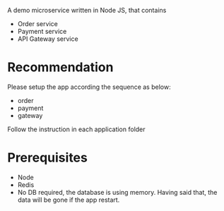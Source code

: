 A demo microservice written in Node JS, that contains
- Order service
- Payment service
- API Gateway service

# Recommendation
Please setup the app according the sequence as below:
- order
- payment
- gateway

Follow the instruction in each application folder

# Prerequisites
- Node
- Redis
- No DB required, the database is using memory. Having said that, the data will be gone if the app restart.